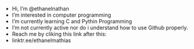 - Hi, I’m @ethanelnathan
- I’m interested in computer programming
- I’m currently learning C and Pythin Programming
- I’m not currently active nor do i understand how to use Github properly.
- Reach me by cliking this link after this:
- linktr.ee/ethanelmathias

